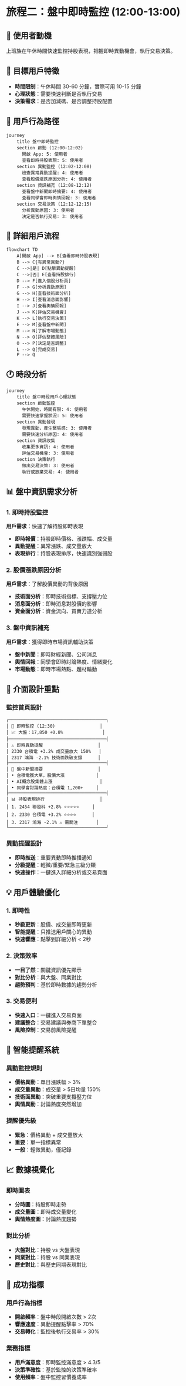 # 旅程二：盤中即時監控 (12:00-13:00)

## 🎯 使用者動機
上班族在午休時間快速監控持股表現，把握即時異動機會，執行交易決策。

## 👥 目標用戶特徵
- **時間限制**：午休時間 30-60 分鐘，實際可用 10-15 分鐘
- **心理狀態**：需要快速判斷是否執行交易
- **決策需求**：是否加減碼、是否調整持股配置

## 👣 用戶行為路徑

```mermaid
journey
    title 盤中即時監控
    section 啟動 (12:00-12:02)
      開啟 App: 5: 使用者
      查看即時持股表現: 5: 使用者
    section 異動監控 (12:02-12:08)
      檢查異常異動提醒: 4: 使用者
      查看股價漲跌原因分析: 4: 使用者
    section 資訊補充 (12:08-12:12)
      查看盤中新聞即時摘要: 4: 使用者
      查看同學會即時輿情回報: 3: 使用者
    section 交易決策 (12:12-12:15)
      分析異動原因: 3: 使用者
      決定是否執行交易: 3: 使用者
```

## 🔄 詳細用戶流程

```mermaid
flowchart TD
    A[開啟 App] --> B[查看即時持股表現]
    B --> C{有異常異動?}
    C -->|是| D[點擊異動提醒]
    C -->|否| E[查看持股排行]
    D --> F[進入個股分析頁]
    F --> G[分析異動原因]
    G --> H[查看技術面分析]
    H --> I[查看消息面影響]
    I --> J[查看輿情回報]
    J --> K[評估交易機會]
    K --> L[執行交易決策]
    E --> M[查看盤中新聞]
    M --> N[了解市場動態]
    N --> O[評估整體風險]
    O --> P[決定是否調整]
    L --> Q[完成交易]
    P --> Q
```

## 🕐 時段分析

```mermaid
journey
    title 盤中時段用戶心理狀態
    section 啟動監控
      午休開始，時間有限: 4: 使用者
      需要快速掌握狀況: 5: 使用者
    section 異動發現
      發現異動，產生緊張感: 3: 使用者
      需要快速分析原因: 4: 使用者
    section 資訊收集
      收集更多資訊: 4: 使用者
      評估交易機會: 3: 使用者
    section 決策執行
      做出交易決策: 3: 使用者
      執行或放棄交易: 4: 使用者
```

## 📊 盤中資訊需求分析

### 1. 即時持股監控
**用戶需求**：快速了解持股即時表現
- **即時報價**：持股即時價格、漲跌幅、成交量
- **異動提醒**：異常漲跌、成交量放大
- **表現排行**：持股表現排序，快速識別強弱股

### 2. 股價漲跌原因分析
**用戶需求**：了解股價異動的背後原因
- **技術面分析**：即時技術指標、支撐壓力位
- **消息面分析**：即時消息對股價的影響
- **資金面分析**：資金流向、買賣力道分析

### 3. 盤中資訊補充
**用戶需求**：獲得即時市場資訊輔助決策
- **盤中新聞**：即時財經新聞、公司消息
- **輿情回報**：同學會即時討論熱度、情緒變化
- **市場動態**：即時市場熱點、題材輪動

## 🎨 介面設計重點

### 監控首頁設計
```
┌─────────────────────────────────────┐
│ 📱 即時監控 (12:30)                 │
│ 📈 大盤：17,850 +0.8%               │
├─────────────────────────────────────┤
│ ⚠️ 即時異動提醒                     │
│ 2330 台積電 +3.2% 成交量放大 150%   │
│ 2317 鴻海 -2.1% 技術面跌破支撐      │
├─────────────────────────────────────┤
│ 📰 盤中新聞摘要                     │
│ • 台積電獲大單，股價大漲            │
│ • AI概念股集體上漲                  │
│ • 同學會討論熱度：台積電 1,200+     │
├─────────────────────────────────────┤
│ 📊 持股表現排行                     │
│ 1. 2454 聯發科 +2.8% ⭐⭐⭐⭐⭐     │
│ 2. 2330 台積電 +3.2% ⭐⭐⭐⭐      │
│ 3. 2317 鴻海 -2.1% ⚠️ 需關注       │
└─────────────────────────────────────┘
```

### 異動提醒設計
- **即時推送**：重要異動即時推播通知
- **分級提醒**：輕微/重要/緊急三級分類
- **快速操作**：一鍵進入詳細分析或交易頁面

## 💡 用戶體驗優化

### 1. 即時性
- **秒級更新**：股價、成交量即時更新
- **智能提醒**：只推送用戶關心的異動
- **快速響應**：點擊到詳細分析 < 2秒

### 2. 決策效率
- **一目了然**：關鍵資訊優先顯示
- **對比分析**：與大盤、同業對比
- **趨勢預判**：基於即時數據的趨勢分析

### 3. 交易便利
- **快速入口**：一鍵進入交易頁面
- **建議整合**：交易建議與券商下單整合
- **風險控制**：交易前風險提醒

## 🔔 智能提醒系統

### 異動監控規則
- **價格異動**：單日漲跌幅 > 3%
- **成交量異動**：成交量 > 5日均量 150%
- **技術面異動**：突破重要支撐壓力位
- **輿情異動**：討論熱度突然增加

### 提醒優先級
- **緊急**：價格異動 + 成交量放大
- **重要**：單一指標異常
- **一般**：輕微異動，僅記錄

## 📈 數據視覺化

### 即時圖表
- **分時圖**：持股即時走勢
- **成交量圖**：即時成交量變化
- **輿情熱度圖**：討論熱度趨勢

### 對比分析
- **大盤對比**：持股 vs 大盤表現
- **同業對比**：持股 vs 同業表現
- **歷史對比**：與歷史同期表現對比

## 🎯 成功指標

### 用戶行為指標
- **開啟頻率**：盤中時段開啟次數 > 2次
- **響應速度**：異動提醒點擊率 > 70%
- **交易轉化**：監控後執行交易率 > 30%

### 業務指標
- **用戶滿意度**：即時監控滿意度 > 4.3/5
- **決策準確性**：基於監控的決策準確率
- **使用頻率**：盤中監控習慣養成率 